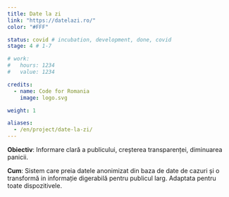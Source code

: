 ```yaml
---
title: Date la zi
link: "https://datelazi.ro/"
color: "#FFF"

status: covid # incubation, development, done, covid
stage: 4 # 1-7

# work:
#   hours: 1234
#   value: 1234

credits:
  - name: Code for Romania
    image: logo.svg

weight: 1

aliases:
  - /en/project/date-la-zi/
---
```


**Obiectiv**: Informare clară a publicului, creșterea transparenței, diminuarea panicii.

**Cum**: Sistem care preia datele anonimizat din baza de date de cazuri și o transformă in informație digerabilă pentru publicul larg. Adaptata pentru toate dispozitivele.
